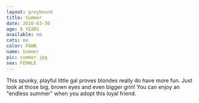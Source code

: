 ```yaml
---
layout: greyhound
title: Summer
date: 2010-03-30
age: 8 YEARS
available: no
cats: no
color: FAWN
name: Summer
pic: summer.jpg
sex: FEMALE
---
```


This spunky, playful little gal proves blondes really do have more fun.  Just look at those big, brown eyes and even
bigger grin!  You can enjoy an "endless summer" when you adopt this loyal friend.
